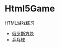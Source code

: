 # Html5Game
HTML游戏练习

* [俄罗斯方块](https://github.com/ciming/Html5Game/tree/master/Tetris) 
* [乒乓球](https://github.com/ciming/Html5Game/tree/master/Pong) 

